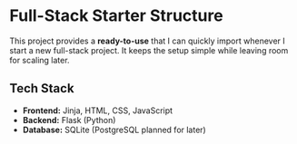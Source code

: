 # Full-Stack Starter Structure

This project provides a **ready-to-use** that I can quickly import whenever I start a new full-stack project. It keeps the setup simple while leaving room for scaling later.

## Tech Stack
- **Frontend:** Jinja, HTML, CSS, JavaScript  
- **Backend:** Flask (Python)  
- **Database:** SQLite (PostgreSQL planned for later)  
